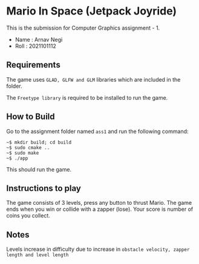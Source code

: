 # Mario In Space (Jetpack Joyride)

This is the submission for Computer Graphics assignment - 1.

- Name :   Arnav Negi
- Roll : 2021101112

## Requirements

The game uses `GLAD, GLFW and GLM` libraries which are included in the folder.

The `Freetype library` is required to be installed to run the game.

## How to Build

Go to the assignment folder named `ass1` and run the following command:

```console
~$ mkdir build; cd build
~$ sudo cmake ..
~$ sudo make
~$ ./app
```

This should run the game.

## Instructions to play

The game consists of 3 levels, press any button to thrust Mario. The game ends when you win 
or collide with a zapper (lose). Your score is number of coins you collect.

## Notes

Levels increase in difficulty due to increase in `obstacle velocity, zapper length and level length`
